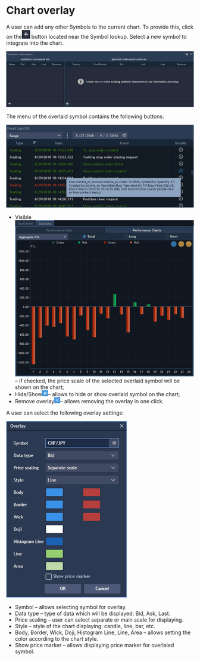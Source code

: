 # Chart overlay

A user can add any other Symbols to the current chart. To provide this, click on the![](../../../.gitbook/assets/2%20%2839%29.png)
button located near the Symbol lookup. Select a new symbol to integrate into the chart.

![](../../../.gitbook/assets/1%20%2874%29.png)


The menu of the overlaid symbol contains the following buttons:

![](../../../.gitbook/assets/3%20%2865%29.png)

* Visible![](../../../.gitbook/assets/4%20%2849%29.png)
  – if checked, the price scale of the selected overlaid symbol will be shown on the chart;
* Hide/Show![](../../../.gitbook/assets/5%20%2828%29.png)– allows to hide or show overlaid symbol on the chart;
* Remove overlay![](../../../.gitbook/assets/6%20%288%29.png)– allows removing the overlay in one click.

A user can select the following overlay settings:

![](../../../.gitbook/assets/7%20%283%29.png)

* Symbol – allows selecting symbol for overlay.
* Data type – type of data which will be displayed: Bid, Ask, Last.
* Price scaling – user can select separate or main scale for displaying.
* Style – style of the chart displaying: candle, line, bar, etc.
* Body, Border, Wick, Doji, Histogram Line, Line, Area – allows setting the color according to the chart style.
* Show price marker – allows displaying price marker for overlaied symbol.



